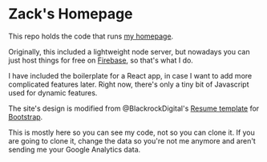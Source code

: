 Zack's Homepage
===========

This repo holds the code that runs [my homepage](https://zacksheppard.com).

Originally, this included a lightweight node server, but nowadays you can just host things for free on [Firebase](https://firebase.com), so that's what I do.

I have included the boilerplate for a React app, in case I want to add more complicated features later. Right now, there's only a tiny bit of Javascript used for dynamic features.

The site's design is modified from @BlackrockDigital's [Resume template](https://github.com/blackrockDigital/startbootstrap-resume/)
for [Bootstrap](http://getbootstrap.com).

This is mostly here so you can see my code, not so you can clone it. If you are going to clone it,
change the data so you're not me anymore and aren't sending me your Google Analytics data.
